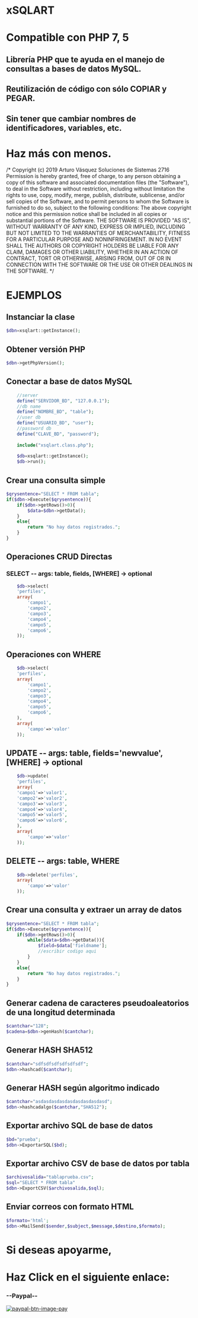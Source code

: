 # xSQLART
# Compatible con PHP 7, 5
## Librería PHP que te ayuda en el manejo de consultas a bases de datos MySQL.

## Reutilización de código con sólo COPIAR y PEGAR. 

## Sin tener que cambiar nombres de identificadores, variables, etc.

# Haz más con menos.

/*
	Copyright (c) 2019 Arturo Vásquez Soluciones de Sistemas 2716
	Permission is hereby granted, free of charge, to any person obtaining a copy of this software and associated documentation files (the "Software"), to deal in the Software without restriction, including without limitation the rights to use, copy, modify, merge, publish, distribute, sublicense, and/or sell copies of the Software, and to permit persons to whom the Software is furnished to do so, subject to the following conditions:
	The above copyright notice and this permission notice shall be included in all copies or substantial portions of the Software.
	THE SOFTWARE IS PROVIDED "AS IS", WITHOUT WARRANTY OF ANY KIND, EXPRESS OR IMPLIED, INCLUDING BUT NOT LIMITED TO THE WARRANTIES OF MERCHANTABILITY, FITNESS FOR A PARTICULAR PURPOSE AND NONINFRINGEMENT. IN NO EVENT SHALL THE AUTHORS OR COPYRIGHT HOLDERS BE LIABLE FOR ANY CLAIM, DAMAGES OR OTHER LIABILITY, WHETHER IN AN ACTION OF CONTRACT, TORT OR OTHERWISE, ARISING FROM, OUT OF OR IN CONNECTION WITH THE SOFTWARE OR THE USE OR OTHER DEALINGS IN THE SOFTWARE.
*/

# EJEMPLOS

## Instanciar la clase
```php
$dbn=xsqlart::getInstance();
```
## Obtener versión PHP
```php
$dbn->getPhpVersion();
```
## Conectar a base de datos MySQL
```php
	//server
	define("SERVIDOR_BD", "127.0.0.1");
	//db name
	define("NOMBRE_BD", "table");
	//user db
	define("USUARIO_BD", "user");
	//password db
	define("CLAVE_BD", "password");
	
	include("xsqlart.class.php");
	
	$db=xsqlart::getInstance();
	$db->run();
```

## Crear una consulta simple
```php
$qrysentence="SELECT * FROM tabla";
if($dbn->Execute($qrysentence)){
	if($dbn->getRows()>0){
		$data=$dbn->getData();
	}
	else{
		return "No hay datos registrados.";
	}
}
```

## Operaciones CRUD Directas
### SELECT -- args: table, fields, [WHERE] -> optional 
```php
	$db->select(
	'perfiles',
	array(
		'campo1',
		'campo2',
		'campo3',
		'campo4',
		'campo5',
		'campo6',
	));
```

## Operaciones con WHERE
```php
	$db->select(
	'perfiles',
	array(
		'campo1',
		'campo2',
		'campo3',
		'campo4',
		'campo5',
		'campo6',
	),
	array(
		'campo'=>'valor'
	));
```

## UPDATE -- args: table, fields='newvalue', [WHERE] -> optional
```php
	$db->update(
	'perfiles',
	array(
	'campo1'=>'valor1',
	'campo2'=>'valor2',
	'campo3'=>'valor3',
	'campo4'=>'valor4',
	'campo5'=>'valor5',
	'campo6'=>'valor6',
	),
	array(
		'campo'=>'valor'
	));
```

## DELETE -- args: table, WHERE
```php
	$db->delete('perfiles',
	array(
		'campo'=>'valor'
	));
```

## Crear una consulta y extraer un array de datos
```php
$qrysentence="SELECT * FROM tabla";
if($dbn->Execute($qrysentence)){
	if($dbn->getRows()>0){
		while($data=$dbn->getData()){
			$field=$data['fieldname'];
			//escribir codigo aqui
		}
	}
	else{
		return "No hay datos registrados.";
	}
}
```

## Generar cadena de caracteres pseudoaleatorios de una longitud determinada
```php
$cantchar="128";
$cadena=$dbn->genHash($cantchar);
```

## Generar HASH SHA512
```php
$cantchar="sdfsdfsdfsdfsdfsdf";
$dbn->hashcad($cantchar);
```

## Generar HASH según algoritmo indicado
```php
$cantchar="asdasdasdasdasdasdasdasdasd";
$dbn->hashcadalgo($cantchar,"SHA512");
```

## Exportar archivo SQL de base de datos
```php
$bd="prueba";
$dbn->ExportarSQL($bd);
```

## Exportar archivo CSV de base de datos por tabla
```php
$archivosalida="tablaprueba.csv";
$sql="SELECT * FROM tabla"
$dbn->ExportCSV($archivosalida,$sql);
```

## Enviar correos con formato HTML
```php
$formato='html';
$dbn->MailSend($sender,$subject,$message,$destino,$formato);
```

# Si deseas apoyarme, 
# Haz Click en el siguiente enlace: 
### --Paypal-- 
[![paypal-btn-image-pay](https://www.paypalobjects.com/en_US/i/btn/btn_donateCC_LG.gif)](https://www.paypal.com/cgi-bin/webscr?cmd=_s-xclick&hosted_button_id=HREGZSCAPDECU)

<br />
